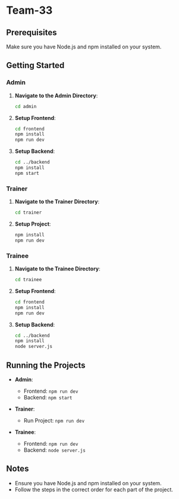 # Team-33

## Prerequisites

Make sure you have Node.js and npm installed on your system.

## Getting Started

### Admin

1. **Navigate to the Admin Directory**:

   ```sh
   cd admin
   ```

2. **Setup Frontend**:

   ```sh
   cd frontend
   npm install
   npm run dev
   ```

3. **Setup Backend**:
   ```sh
   cd ../backend
   npm install
   npm start
   ```

### Trainer

1. **Navigate to the Trainer Directory**:

   ```sh
   cd trainer
   ```

2. **Setup Project**:
   ```sh
   npm install
   npm run dev
   ```

### Trainee

1. **Navigate to the Trainee Directory**:

   ```sh
   cd trainee
   ```

2. **Setup Frontend**:

   ```sh
   cd frontend
   npm install
   npm run dev
   ```

3. **Setup Backend**:
   ```sh
   cd ../backend
   npm install
   node server.js
   ```

## Running the Projects

- **Admin**:

  - Frontend: `npm run dev`
  - Backend: `npm start`

- **Trainer**:

  - Run Project: `npm run dev`

- **Trainee**:
  - Frontend: `npm run dev`
  - Backend: `node server.js`

## Notes

- Ensure you have Node.js and npm installed on your system.
- Follow the steps in the correct order for each part of the project.

